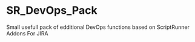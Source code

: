 # SR_DevOps_Pack
Small usefull pack of edditional DevOps functions based on ScriptRunner Addons For JIRA
